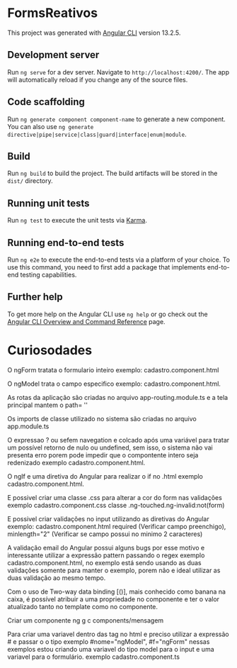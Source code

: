 # FormsReativos

This project was generated with [Angular CLI](https://github.com/angular/angular-cli) version 13.2.5.

## Development server

Run `ng serve` for a dev server. Navigate to `http://localhost:4200/`. The app will automatically reload if you change any of the source files.

## Code scaffolding

Run `ng generate component component-name` to generate a new component. You can also use `ng generate directive|pipe|service|class|guard|interface|enum|module`.

## Build

Run `ng build` to build the project. The build artifacts will be stored in the `dist/` directory.

## Running unit tests

Run `ng test` to execute the unit tests via [Karma](https://karma-runner.github.io).

## Running end-to-end tests

Run `ng e2e` to execute the end-to-end tests via a platform of your choice. To use this command, you need to first add a package that implements end-to-end testing capabilities.

## Further help

To get more help on the Angular CLI use `ng help` or go check out the [Angular CLI Overview and Command Reference](https://angular.io/cli) page.



# Curiosodades


O ngForm tratata o formulario inteiro exemplo: cadastro.component.html

O ngModel trata o campo especifico exemplo: cadastro.component.html.

As rotas da aplicação são criadas no arquivo app-routing.module.ts e a tela principal mantem o path= '' 

Os imports de classe utilizado no sistema são criadas no arquivo app.module.ts

O expressao ? ou sefem navegation e colcado após uma variável para tratar um possível retorno de nulo ou undefined, sem isso, o sistema não vai presenta erro porem pode impedir que o compontente intero seja redenizado exemplo cadastro.component.html.

O ngIf e uma diretiva do Angular para realizar o if no .html exemplo cadastro.component.html.

E possivel criar uma classe .css para alterar a cor do form nas validações exemplo cadastro.component.css classe .ng-touched.ng-invalid:not(form)

E possivel criar validações no input utilizando as diretivas do Angular exemplo: cadastro.component.html required (Verificar campo preenchigo), minlength="2" (Verificar se campo possui no minimo 2 caracteres) 


A validação email do Angular possui alguns bugs por esse motivo e interessante utilizar a expressão pattern passando o regex exemplo cadastro.component.html, no exemplo está sendo usando as duas validações somente para manter o exemplo, porem não e ideal utilizar as duas validação ao mesmo tempo. 


Com o uso de Two-way data binding [()], mais conhecido como banana na caixa, é possível atribuir a uma propriedade no componente e ter o valor atualizado tanto no template como no componente.


Criar um componente ng g c components/mensagem

Para criar uma variavel dentro das tag no html e preciso utilizar a expressão # e passar o o tipo exemplo #nome="ngModel", #f="ngForm" nessas exemplos
estou criando uma variavel do tipo model para o input e uma variavel para o formulário. exemplo cadastro.component.ts